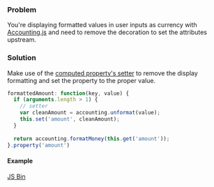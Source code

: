 ### Problem

You're displaying formatted values in user inputs as currency with
[Accounting.js][accounting] and need to remove the decoration to set the
attributes upstream.

### Solution

Make use of the [computed property's setter][setters] to remove the
display formatting and set the property to the proper value.

```js
formattedAmount: function(key, value) {
  if (arguments.length > 1) {
    // setter
    var cleanAmount = accounting.unformat(value);
    this.set('amount', cleanAmount);
  }
  
  return accounting.formatMoney(this.get('amount'));
}.property('amount')
```

#### Example

<a class="jsbin-embed" href="http://emberjs.jsbin.com/AqeVuZI/2/embed?live,js,output">JS Bin</a>

[setters]: ../../object-model/computed-properties/
[accounting]: http://josscrowcroft.github.io/accounting.js/

